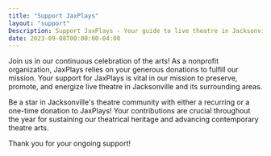 ```yaml
---
title: "Support JaxPlays"
layout: "support"
Description: Support JaxPlays - Your guide to live theatre in Jacksonville, Florida, Northeast Florida and Southeast Georgia.
date: 2023-09-08T00:00:00-04:00
---
```

Join us in our continuous celebration of the arts! As a nonprofit organization, JaxPlays relies on your generous donations to fulfill our mission. Your support for JaxPlays is vital in our mission to preserve, promote, and energize live theatre in Jacksonville and its surrounding areas.

Be a star in Jacksonville's theatre community with either a recurring or a one-time donation to JaxPlays! Your contributions are crucial throughout the year for sustaining our theatrical heritage and advancing contemporary theatre arts.

Thank you for your ongoing support!